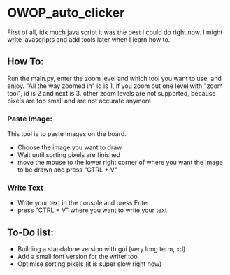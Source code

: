 # OWOP_auto_clicker

First of all, idk much java script it was the best I could do right now. I might write javascripts and add tools later when I learn how to.

## How To:

Run the main.py, enter the zoom level and which tool you want to use, and enjoy.
"All the way zoomed in" id is 1, if you zoom out one level with "zoom tool", id is 2 and next is 3. other zoom levels are not supported,
because pixels are too small and are not accurate anymore

### Paste Image:

This tool is to paste images on the board.

- Choose the image you want to draw
- Wait until sorting pixels are finished
- move the mouse to the lower right corner of where you want the image to be drawn and press "CTRL + V"

### Write Text

- Write your text in the console and press Enter
- press "CTRL + V" where you want to write your text

## To-Do list:

- Building a standalone version with gui (very long term, xd)
- Add a small font version for the writer tool
- Optimise sorting pixels (it is super slow right now)
